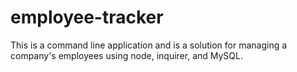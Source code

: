 # employee-tracker
This is a command line application and is a solution for managing a company's employees using node, inquirer, and MySQL.
